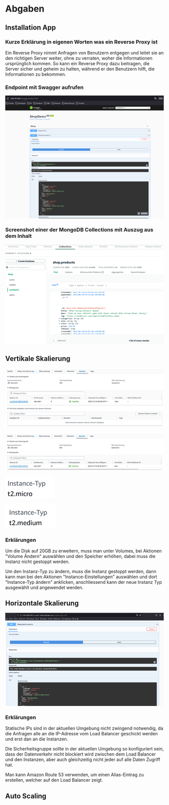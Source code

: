 # Abgaben

## Installation App

### Kurze Erklärung in eigenen Worten was ein Reverse Proxy ist

Ein Reverse Proxy nimmt Anfragen von Benutzern entgegen und leitet sie an den richtigen Server weiter, ohne zu verraten, woher die Informationen ursprünglich kommen. So kann ein Reverse Proxy dazu beitragen, die Server sicher und geheim zu halten, während er den Benutzern hilft, die Informationen zu bekommen.

### Endpoint mit Swagger aufrufen

![mongoCollections](screenshots/swaggerApi.png)

### Screenshot einer der MongoDB Collections mit Auszug aus dem Inhalt

![mongoCollections](screenshots/mongoCollections.png)

## Vertikale Skalierung

![vorher](screenshots/vorher.png)

![nachher](screenshots/nachher.png)

![t2micro](screenshots/t2micro.png)

![t2medium](screenshots/t2medium.png)

### Erklärungen

Um die Disk auf 20GB zu erweitern, muss man unter Volumes, bei Aktionen "Volume Ändern" auswählen und den Speicher erhöhen, dabei muss die Instanz nicht gestoppt werden.

Um den Instanz-Typ zu ändern, muss die Instanz gestoppt werden, dann kann man bei den Aktionen "Instance-Einstellungen" auswählen und dort "Instance-Typ ändern" anklicken, anschliessend kann der neue Instanz Typ ausgewählt und angewendet werden.

## Horizontale Skalierung

![loadBalancerSwagger](screenshots/loadBalancerSwagger.png)

### Erklärungen

Statische IPs sind in der aktuellen Umgebung nicht zwingend notwendig, da die Anfragen alle an die IP-Adresse vom Load Balancer geschickt werden und erst dan an die Instanzen.

Die Sicherheitsgruppe sollte in der aktuellen Umgebung so konfiguriert sein, dass der Datenverkehr nicht blockiert wird zwischen dem Load Balancer und den Instanzen, aber auch gleichzeitig nicht jeder auf alle Daten Zugriff hat.

Man kann Amazon Route 53 verwenden, um einen Alias-Eintrag zu erstellen, welcher auf den Load Balancer zeigt.

## Auto Scaling
